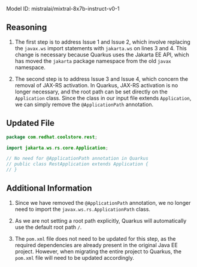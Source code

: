 Model ID: mistralai/mixtral-8x7b-instruct-v0-1

## Reasoning

1. The first step is to address Issue 1 and Issue 2, which involve replacing the `javax.ws` import statements with `jakarta.ws` on lines 3 and 4. This change is necessary because Quarkus uses the Jakarta EE API, which has moved the `jakarta` package namespace from the old `javax` namespace.

2. The second step is to address Issue 3 and Issue 4, which concern the removal of JAX-RS activation. In Quarkus, JAX-RS activation is no longer necessary, and the root path can be set directly on the `Application` class. Since the class in our input file extends `Application`, we can simply remove the `@ApplicationPath` annotation.

## Updated File

```java
package com.redhat.coolstore.rest;

import jakarta.ws.rs.core.Application;

// No need for @ApplicationPath annotation in Quarkus
// public class RestApplication extends Application {
// }
```

## Additional Information

1. Since we have removed the `@ApplicationPath` annotation, we no longer need to import the `javax.ws.rs.ApplicationPath` class.

2. As we are not setting a root path explicitly, Quarkus will automatically use the default root path `/`.

3. The `pom.xml` file does not need to be updated for this step, as the required dependencies are already present in the original Java EE project. However, when migrating the entire project to Quarkus, the `pom.xml` file will need to be updated accordingly.